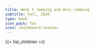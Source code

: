 ```yaml
---
title: Week 5 Jamming and Anti-jamming
subtitle: Fall, 2020
type: book
icon_pack: fas
icon: chalkboard-teacher
---
```


{{< list_children >}}
